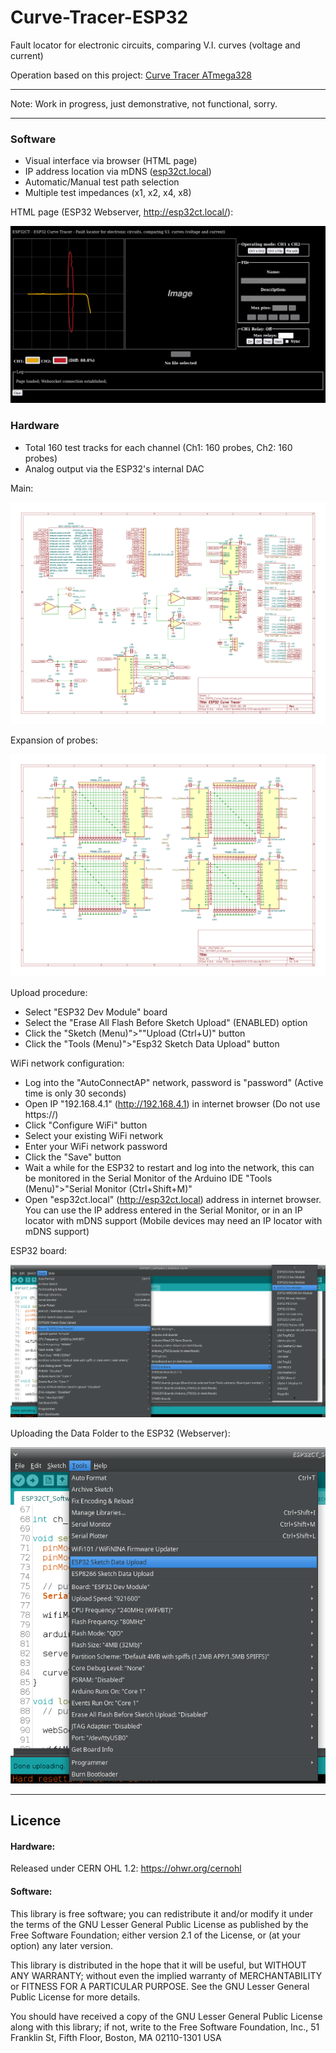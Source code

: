 # Curve-Tracer-ESP32
Fault locator for electronic circuits, comparing V.I. curves (voltage and current)

Operation based on this project: [Curve Tracer ATmega328](https://github.com/rtek1000/Curve-Tracer-ATmega328)

------------

Note: Work in progress, just demonstrative, not functional, sorry.

------------

### Software

- Visual interface via browser (HTML page)
- IP address location via mDNS ([esp32ct.local](http://esp32ct.local/))
- Automatic/Manual test path selection
- Multiple test impedances (x1, x2, x4, x8)

HTML page (ESP32 Webserver, http://esp32ct.local/):

![img](https://raw.githubusercontent.com/rtek1000/Curve-Tracer-ESP32/main/Docs/HTML_page.png)

### Hardware

- Total 160 test tracks for each channel (Ch1: 160 probes, Ch2: 160 probes)
- Analog output via the ESP32's internal DAC

Main:

![img](https://raw.githubusercontent.com/rtek1000/Curve-Tracer-ESP32/main/ESP32CT_Hardware/ESP32_Curve_Tracer_pg1.png)

Expansion of probes:

![img](https://raw.githubusercontent.com/rtek1000/Curve-Tracer-ESP32/main/ESP32CT_Hardware/ESP32_Curve_Tracer_pg2.png)

Upload procedure:
- Select "ESP32 Dev Module" board
- Select the "Erase All Flash Before Sketch Upload" (ENABLED) option
- Click the "Sketch (Menu)">""Upload (Ctrl+U)" button
- Click the "Tools (Menu)">"Esp32 Sketch Data Upload" button

WiFi network configuration:
- Log into the "AutoConnectAP" network, password is "password" (Active time is only 30 seconds)
- Open IP "192.168.4.1" (http://192.168.4.1) in internet browser (Do not use https://)
- Click "Configure WiFi" button
- Select your existing WiFi network
- Enter your WiFi network password
- Click the "Save" button
- Wait a while for the ESP32 to restart and log into the network, this can be monitored in the Serial Monitor of the Arduino IDE "Tools (Menu)">"Serial Monitor (Ctrl+Shift+M)"
- Open "esp32ct.local" (http://esp32ct.local) address in internet browser. You can use the IP address entered in the Serial Monitor, or in an IP locator with mDNS support (Mobile devices may need an IP locator with mDNS support)

ESP32 board:

![img](https://raw.githubusercontent.com/rtek1000/Curve-Tracer-ESP32/main/Docs/ESP32_Dev_Module.png)

Uploading the Data Folder to the ESP32 (Webserver):

![img](https://raw.githubusercontent.com/rtek1000/Curve-Tracer-ESP32/main/Docs/Data_folder_upload.png)

------------

## Licence

#### Hardware:
Released under CERN OHL 1.2: https://ohwr.org/cernohl

#### Software:
This library is free software; you can redistribute it and/or modify it under the terms of the GNU Lesser General Public License as published by the Free Software Foundation; either version 2.1 of the License, or (at your option) any later version.

This library is distributed in the hope that it will be useful, but WITHOUT ANY WARRANTY; without even the implied warranty of MERCHANTABILITY or FITNESS FOR A PARTICULAR PURPOSE. See the GNU Lesser General Public License for more details.

You should have received a copy of the GNU Lesser General Public License along with this library; if not, write to the Free Software Foundation, Inc., 51 Franklin St, Fifth Floor, Boston, MA 02110-1301 USA
